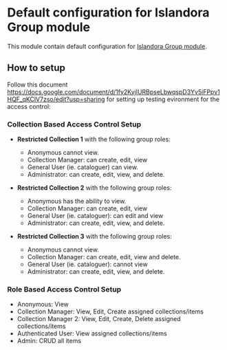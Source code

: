 # Default configuration for Islandora Group module

This module contain default configuration for [Islandora Group module](https://github.com/digitalutsc/islandora-group).

## How to setup 

Follow this document https://docs.google.com/document/d/1fy2KyjlURBpseLbwqspD3Yv5iFPpv1HQF_qKClV7zso/edit?usp=sharing for setting up testing evironment for the access control:

### Collection Based Access Control Setup
  - **Restricted Collection 1** with the following group roles:
     - Anonymous cannot view. 
     - Collection Manager: can create, edit, view
     - General User (ie. cataloguer) can view.
     - Administrator: can create, edit, view, and delete.

  - **Restricted Collection 2** with the following group roles:
     - Anonymous has the ability to view.
     - Collection Manager: can create, edit, view
     - General User (ie. cataloguer): can edit and view
     - Administrator: can create, edit, view, and delete.

  - **Restricted Collection 3** with the following group roles: 
     - Anonymous cannot view. 
     - Collection Manager: can create, edit, view and delete.
     - General User (ie. cataloguer): cannot view
     - Administrator: can create, edit, view, and delete.
     
### Role Based Access Control Setup
  - Anonymous: View
  - Collection Manager: View, Edit, Create assigned collections/items
  - Collection Manager 2: View, Edit, Create, Delete assigned collections/items
  - Authenticated User: View assigned collections/items
  - Admin: CRUD all items



